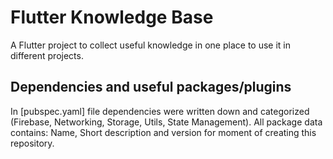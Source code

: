 # Flutter Knowledge Base

A Flutter project to collect useful knowledge in one place to use it in different projects.

## Dependencies and useful packages/plugins

In [pubspec.yaml] file dependencies were written down and categorized (Firebase, Networking, 
Storage, Utils, State Management). All package data contains: Name, Short description and 
version for moment of creating this repository.
